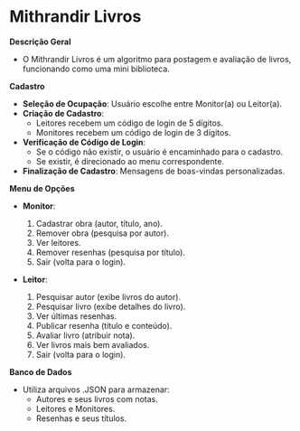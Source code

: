 # Mithrandir Livros

**Descrição Geral**
- O Mithrandir Livros é um algoritmo para postagem e avaliação de livros, funcionando como uma mini biblioteca.

**Cadastro**
- **Seleção de Ocupação**: Usuário escolhe entre Monitor(a) ou Leitor(a).
- **Criação de Cadastro**:
  - Leitores recebem um código de login de 5 dígitos.
  - Monitores recebem um código de login de 3 dígitos.
- **Verificação de Código de Login**: 
  - Se o código não existir, o usuário é encaminhado para o cadastro.
  - Se existir, é direcionado ao menu correspondente.
- **Finalização de Cadastro**: Mensagens de boas-vindas personalizadas.

**Menu de Opções**
- **Monitor**:
  1. Cadastrar obra (autor, título, ano).
  2. Remover obra (pesquisa por autor).
  3. Ver leitores.
  4. Remover resenhas (pesquisa por título).
  5. Sair (volta para o login).
  
- **Leitor**:
  1. Pesquisar autor (exibe livros do autor).
  2. Pesquisar livro (exibe detalhes do livro).
  3. Ver últimas resenhas.
  4. Publicar resenha (título e conteúdo).
  5. Avaliar livro (atribuir nota).
  6. Ver livros mais bem avaliados.
  7. Sair (volta para o login).

**Banco de Dados**
- Utiliza arquivos .JSON para armazenar:
  - Autores e seus livros com notas.
  - Leitores e Monitores.
  - Resenhas e seus títulos.
